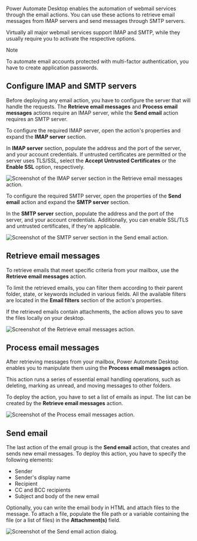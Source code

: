 Power Automate Desktop enables the automation of webmail services through the email actions. You can use these actions to retrieve email messages from IMAP servers and send messages through SMTP servers.

Virtually all major webmail services support IMAP and SMTP, while they usually require you to activate the respective options.

> [!NOTE]
> To automate email accounts protected with multi-factor authentication, you have to create application passwords.

## Configure IMAP and SMTP servers

Before deploying any email action, you have to configure the server that will handle the requests. The **Retrieve email messages** and **Process email messages**  actions require an IMAP server, while the **Send email** action requires an SMTP server.

To configure the required IMAP server, open the action's properties and expand the  **IMAP server** section.

In **IMAP server** section, populate the address and the port of the server, and your account credentials. If untrusted certificates are permitted or the server uses TLS/SSL, select the **Accept Untrusted Certificates** or the **Enable SSL** option, respectively.

![Screenshot of the IMAP server section in the Retrieve email messages action.](..\media\imap-server-config.png)

To configure the required SMTP server, open the properties of the **Send email**  action and expand the **SMTP server** section.

In the **SMTP server** section, populate the address and the port of the server, and your account credentials. Additionally, you can enable SSL/TLS and untrusted certificates, if they're applicable.

![Screenshot of the SMTP server section in the Send email action.](..\media\smtp-server-config.png)

## Retrieve email messages

To retrieve emails that meet specific criteria from your mailbox, use the **Retrieve email messages** action.

To limit the retrieved emails, you can filter them according to their parent folder, state, or keywords included in various fields. All the available filters are located in the **Email filters** section of the action's properties.

If the retrieved emails contain attachments, the action allows you to save the files locally on your desktop.

![Screenshot of the Retrieve email messages action.](..\media\retrieve-emails-action.png)

## Process email messages

After retrieving messages from your mailbox, Power Automate Desktop enables you to manipulate them using the **Process email messages** action.

This action runs a series of essential email handling operations, such as deleting, marking as unread, and moving messages to other folders.

To deploy the action, you have to set a list of emails as input. The list can be created by the **Retrieve email messages** action.

![Screenshot of the Process email messages action.](..\media\process-emails-action.png)

## Send email

The last action of the email group is the **Send email** action, that creates and sends new email messages. To deploy this action, you have to specify the following elements:

- Sender
- Sender's display name
- Recipient
- CC and BCC recipients
- Subject and body of the new email

Optionally, you can write the email body in HTML and attach files to the message. To attach a file, populate the file path or a variable containing the file (or a list of files) in the **Attachment(s)** field.

![Screenshot of the Send email action dialog.](..\media\send-email-action.png)
